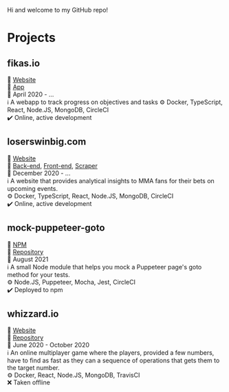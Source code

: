 Hi and welcome to my GitHub repo!

# Projects
## fikas.io
:link: [Website](https://fikas.io)  
:file_folder: [App](https://github.com/samdouble/fikasio)  
:date: April 2020 - ...  
:information_source: A webapp to track progress on objectives and tasks
:gear: Docker, TypeScript, React, Node.JS, MongoDB, CircleCI  
:heavy_check_mark: Online, active development

## loserswinbig.com
:link: [Website](https://loserswinbig.com)  
:file_folder: [Back-end](https://github.com/samdouble/loserswinbigcom-api), [Front-end](https://github.com/samdouble/loserswinbigcom-client), [Scraper](https://github.com/samdouble/loserswinbigcom-scraper)  
:date: December 2020 - ...  
:information_source: A website that provides analytical insights to MMA fans for their bets on upcoming events.  
:gear: Docker, TypeScript, React, Node.JS, MongoDB, CircleCI  
:heavy_check_mark: Online, active development

## mock-puppeteer-goto
:link: [NPM](https://www.npmjs.com/package/mock-puppeteer-goto)  
:file_folder: [Repository](https://github.com/samdouble/mock-puppeteer-goto)  
:date: August 2021  
:information_source: A small Node module that helps you mock a Puppeteer page's goto method for your tests.  
:gear: Node.JS, Puppeteer, Mocha, Jest, CircleCI  
:heavy_check_mark: Deployed to npm

## whizzard.io
:link: [Website](https://whizzard.io)  
:file_folder: [Repository](https://github.com/samdouble/whizzardio)  
:date: June 2020 - October 2020  
:information_source: An online multiplayer game where the players, provided a few numbers, have to find as fast as they can a sequence of operations that gets them to the target number.  
:gear: Docker, React, Node.JS, MongoDB, TravisCI  
:x: Taken offline
